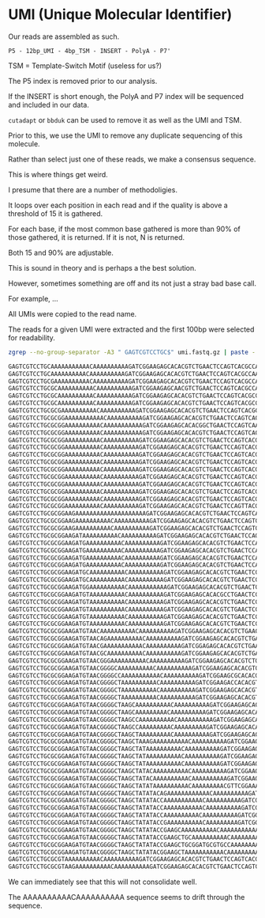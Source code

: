 
#	UMI (Unique Molecular Identifier)

Our reads are assembled as such.

```
P5 - 12bp_UMI - 4bp_TSM - INSERT - PolyA - P7'
```

TSM = Template-Switch Motif (useless for us?)

The P5 index is removed prior to our analysis.

If the INSERT is short enough, the PolyA and P7 index will be sequenced and included in our data.

`cutadapt` or `bbduk` can be used to remove it as well as the UMI and TSM.

Prior to this, we use the UMI to remove any duplicate sequencing of this molecule.

Rather than select just one of these reads, we make a consensus sequence.

This is where things get weird.

I presume that there are a number of methodoligies.

It loops over each position in each read and if the quality is above a threshold of 15 it is gathered.

For each base, if the most common base gathered is more than 90% of those gathered, it is returned.
If it is not, N is returned.

Both 15 and 90% are adjustable.

This is sound in theory and is perhaps a the best solution.

However, sometimes something are off and its not just a stray bad base call.

For example, ...


All UMIs were copied to the read name.

The reads for a given UMI were extracted and the first 100bp were selected for readability.

```BASH
zgrep --no-group-separator -A3 " GAGTCGTCCTGC$" umi.fastq.gz | paste - - - - | cut -f2 | cut -c1-100 | sort

GAGTCGTCCTGCAAAAAAAAAAACAAAAAAAAAAGATCGGAAGAGCACACGTCTGAACTCCAGTCACGCCAATATCTCGTATGCCGTCTTCTGCTTGAAA
GAGTCGTCCTGCAAAAAAAAAACAAAAAAAAAAGATCGGAAGAGCACACGTCTGAACTCCAGTCACGCCAATATCTCGTATGCCGTCTTCTGCTTGAAAA
GAGTCGTCCTGCGAAAAAAAAAACAAAAAAAAAAGATCGGAAGAGCACACGTCTGAACTCCAGTCACGCCAATATCTCGTATGCCGTCTTCTGCTTGAAA
GAGTCGTCCTGCGCAAAAAAAAAACAAAAAAAAAAGATCGGAAGAGCAACGTCTGAACTCCAGTCACGCCAATATCTCGTATGCCGTCTTCTGCTTGAAA
GAGTCGTCCTGCGCAAAAAAAAAACAAAAAAAAAAGATCGGAAGAGCACACGTCTGAACTCCAGTCACGCCAATATCTCGTATGCCGTCTTCTGCTTGAA
GAGTCGTCCTGCGCAAAAAAAAAACAAAAAAAAAAGATCGGAAGAGCACACGTCTGAACTCCAGTCACGCCAATATCTCGTATGCCGTCTTCTGCTTGAA
GAGTCGTCCTGCGCGAAAAAAAAAACAAAAAAAAAAGATCGGAAGAGCACACGTCTGAACTCCAGTCACGCCAATATCTCGTATGCCGTCTTCTGCTTGA
GAGTCGTCCTGCGCGGAAAAAAAAAAACAAAAAAAAAAGATCGGAAGAGCACACGTCTGAACTCCAGTCACGCCAATATCTCGTATGCCGTCTTCTGCTT
GAGTCGTCCTGCGCGGAAAAAAAAAACAAAAAAAAAAAGATCGGAAGAGCACACGGCTGAACTCCAGTCAAGCCAATATCTCGTATGCCGTCTTCTGCTT
GAGTCGTCCTGCGCGGAAAAAAAAAACAAAAAAAAAAAGATCGGAAGAGCACACGTCTGAACTCCAGTCACGCCAATATCTCGTATGCCGTCTTCTGCTT
GAGTCGTCCTGCGCGGAAAAAAAAAACAAAAAAAAAAGATCGGAAGAGCACACGTCTGAACTCCAGTCACGCCAATATCTCGTATGCCGTCTTCTGCTTG
GAGTCGTCCTGCGCGGAAAAAAAAAACAAAAAAAAAAGATCGGAAGAGCACACGTCTGAACTCCAGTCACGCCAATATCTCGTATGCCGTCTTCTGCTTG
GAGTCGTCCTGCGCGGAAAAAAAAAACAAAAAAAAAAGATCGGAAGAGCACACGTCTGAACTCCAGTCACGCCAATATCTCGTATGCCGTCTTCTGCTTG
GAGTCGTCCTGCGCGGAAAAAAAAAACAAAAAAAAAAGATCGGAAGAGCACACGTCTGAACTCCAGTCACGCCAATATCTCGTATGCCGTCTTCTGCTTG
GAGTCGTCCTGCGCGGAAAAAAAAAACAAAAAAAAAAGATCGGAAGAGCACACGTCTGAACTCCAGTCACGCCAATATCTCGTATGCCGTCTTCTGCTTG
GAGTCGTCCTGCGCGGAAAAAAAAAACAAAAAAAAAAGATCGGAAGAGCACACGTCTGAACTCCAGTCACGCCAATATCTCGTATGCCGTCTTCTGCTTG
GAGTCGTCCTGCGCGGAAAAAAAAAACAAAAAAAAAAGATCGGAAGAGCACACGTCTGAACTCCAGTCACGCCAATATCTCGTATGCCGTCTTCTGCTTG
GAGTCGTCCTGCGCGGAAAAAAAAAACAAAAAAAAAAGATCGGAAGAGCACACGTCTGAACTCCAGTCACGCCAATATCTCGTATGCCGTCTTCTGCTTG
GAGTCGTCCTGCGCGGAAAAAAAAAACAAAAAAAAAAGATCGGAAGAGCACACGTCTGAACTCCAGTCACGCCAATATCTCGTATGCCGTCTTCTGCTTG
GAGTCGTCCTGCGCGGAAAAAAAAAACAAAAAAAAAAGATCGGAAGAGCACACGTCTGAACTCCAGTTACGCCAATATCTCGTATGCCGTCTTCTGCTTG
GAGTCGTCCTGCGCGGAAGAAAAAAAAAAAAAAAAAAAAGATCGGAAGAGCACACGTCTGAACTCCAGTCACGCCAATATCTCGTATGCCGTCTTCTGCT
GAGTCGTCCTGCGCGGAAGAAAAAAAAAACAAAAAAAAAAGATCGGAAGAGCACACGTCTGAACTCCAGTCACGCCAATATCTCGTATGCCGTCTTCTGC
GAGTCGTCCTGCGCGGAAGAAAAAAAAAACAAAAAAAAAAGATCGGAAGAGCACACGTCTGAACTCCAGTCACGCCAATATCTCGTATGCCGTCTTCTGC
GAGTCGTCCTGCGCGGAAGATAAAAAAAAAACAAAAAAAAAAGATCGGAAGAGCACACGTCTGAACTCCAGTCACGCCAATATCTCGTATGCCGTCTTCT
GAGTCGTCCTGCGCGGAAGATGAAAAAAAAAACAAAAAAAAAAGATCGGAAGAGCACACGTCTGAACTCCAGTCACGCCAATATCTCGTATGCCGTCTTC
GAGTCGTCCTGCGCGGAAGATGAAAAAAAAAACAAAAAAAAAAGATCGGAAGAGCACACGTCTGAACTCCAGTCACGCCAATATCTCGTATGCCGTCTTC
GAGTCGTCCTGCGCGGAAGATGAAAAAAAAAACAAAAAAAAAAGATCGGAAGAGCACACGTCTGAACTCCAGTCACGCCAATATCTCGTATGCCGTCTTC
GAGTCGTCCTGCGCGGAAGATGAAAAAAAAAACAAAAAAAAAAGATCGGAAGAGCACACGTCTGAACTCCAGTCACGCCAATATCTCGTATGCCGTCTTC
GAGTCGTCCTGCGCGGAAGATGCAAAAAAAAAACAAAAAAAAAAGATCGGAAGAGCACACGTCTGAACTCCAGTCACGCCAATATCTCGTATGCCGTCTT
GAGTCGTCCTGCGCGGAAGATGCAAAAAAAAAACAAAAAAAAAAGATCGGAAGAGCACACGTCTGAACTCCAGTCACGCCAATATCTCGTATGCCGTCTT
GAGTCGTCCTGCGCGGAAGATGGAAAAAAAAAACAAAAAAAAAAAGATCGGAAGAGCACACGTCTGAACTCCAGTCACGCCAATATCTCGTATGCCGTCT
GAGTCGTCCTGCGCGGAAGATGTAAAAAAAAAACAAAAAAAAAAGATCGGAAGAGCACACGCCTGAACTCCAGTCACGCCAATATCTCGTATGCCGTCTT
GAGTCGTCCTGCGCGGAAGATGTAAAAAAAAAACAAAAAAAAAAGATCGGAAGAGCACACGTCTGAACTCCAGTCACGCCAATATCTCGTATGCCGTCTT
GAGTCGTCCTGCGCGGAAGATGTAAAAAAAAAACAAAAAAAAAAGATCGGAAGAGCACACGTCTGAACTCCAGTCACGCCAATATCTCGTATGCCGTCTT
GAGTCGTCCTGCGCGGAAGATGTAAAAAAAAAACAAAAAAAAAAGATCGGAAGAGCACACGTCTGAACTCCAGTCACGCCAATATCTCGTATGCCGTCTT
GAGTCGTCCTGCGCGGAAGATGTAAAAAAAAAACAAAAAAAAAAGATCGGAAGAGCACACGTCTGAACTCCAGTCACGCCAATATCTCGTATGCCGTCTT
GAGTCGTCCTGCGCGGAAGATGTAACAAAAAAAAAACAAAAAAAAAAGATCGGAAGAGCACACGTCTGAACTCCAGTCACGCCAATATCTCGTATGCCGT
GAGTCGTCCTGCGCGGAAGATGTAACAGAAAAAAAAAACAAAAAAAAAAGATCGGAAGAGCACACGTCTGAACTCCAGTCACGCCAATATCTCGTATGCC
GAGTCGTCCTGCGCGGAAGATGTAACGAAAAAAAAAAACAAAAAAAAAAGATCGGAGAGCACACGTCTGAACTCCAGTCACGCCAATATCTCGTATGCCG
GAGTCGTCCTGCGCGGAAGATGTAACGCAAAAAAAAAACAAAAAAAAAAGATCGGAAGAGCACACGTCTGAACTCCAGTCACGCCAATATCTCGTATGCC
GAGTCGTCCTGCGCGGAAGATGTAACGGGAAAAAAAAAACAAAAAAAAAAGATCGGAAGAGCACACGTCTGAACTCCAGTCACGCCAATATCTCGTATGC
GAGTCGTCCTGCGCGGAAGATGTAACGGGGCAAAAAAAAAACAAAAAAAAAAGATCGGAAGAGCACACGTCTGAACTCCAGTCACGCCAATATCTCGTAT
GAGTCGTCCTGCGCGGAAGATGTAACGGGGCCAAAAAAAAAAACAAAAAAAAAAGATCGGAAGCGCACACGTCTGAACTCCAGTCACGCCAATCTCTCGC
GAGTCGTCCTGCGCGGAAGATGTAACGGGGCTAAAAAAAAAACAAAAAAAAAAGATCGGAAGACCACACGTCTGAACTCCAGTCACCCCAATATCCCGTA
GAGTCGTCCTGCGCGGAAGATGTAACGGGGCTAAAAAAAAAACAAAAAAAAAAGATCGGAAGAGCACACGTCTGAACTCCAGTCACGCCAATATCTCGTA
GAGTCGTCCTGCGCGGAAGATGTAACGGGGCTAAAAAAAAAACAAAAAAAAAAGATCGGAAGAGCACACGTCTGAACTCCAGTCACGCCAATATCTCGTA
GAGTCGTCCTGCGCGGAAGATGTAACGGGGCTAAGCAAAAAAAAAACAAAAAAAAAAGATCGGAAGAGCACACGTCTGAACTCCAGTCACGCCAATATCT
GAGTCGTCCTGCGCGGAAGATGTAACGGGGCTAAGCAAAAAAAAACAAAAAAAAAAGATCGGAAGAGCACACGTCTGAACTCCAGTCACGCCAATATCTC
GAGTCGTCCTGCGCGGAAGATGTAACGGGGCTAAGCCAAAAAAAAAACAAAAAAAAAAGATCGGAAGAGCACACGTCTGAACTCCAGTCACGCCAATATC
GAGTCGTCCTGCGCGGAAGATGTAACGGGGCTAAGCCAAAAAAAAACAAAAAAAAAGATCGGAAGAGCACACGTCTGAACTCCAGTCACGCCAATATCTC
GAGTCGTCCTGCGCGGAAGATGTAACGGGGCTAAGCTAAAAAAAAACAAAAAAAAAAGATCGGAAGAGCACACGTCTGAACTCCAGTCACGCCAATATCT
GAGTCGTCCTGCGCGGAAGATGTAACGGGGCTAAGCTAAAGAAAAAAAAAACAAAAAAAAAAGATCGGAAGAGCACACGTCTGAACTCCAGTCACGCCAA
GAGTCGTCCTGCGCGGAAGATGTAACGGGGCTAAGCTATAAAAAAAAAACAAAAAAAAAAGATCGGAAGAGCACACGTCTGAACTCCAGTCACGCCAATA
GAGTCGTCCTGCGCGGAAGATGTAACGGGGCTAAGCTATAAAAAAAAAACAAAAAAAAAAGATCGGAAGAGCACACGTCTGAACTCCAGTCACGCCAATA
GAGTCGTCCTGCGCGGAAGATGTAACGGGGCTAAGCTATAAAAAAAAAACAAAAAAAAAAGATCGGAAGAGCACACGTCTGAACTCCAGTCACGCCAATA
GAGTCGTCCTGCGCGGAAGATGTAACGGGGCTAAGCTATACAAAAAAAAAACAAAAAAAAAAGATCGGAAGAGCACACGTCTGAACTCCAGTCACGCCAA
GAGTCGTCCTGCGCGGAAGATGTAACGGGGCTAAGCTATACAAAAAAAAAACAAAAAAAAAAGATCGGAAGAGCACACGTCTGAACTCCAGTCACGCCAA
GAGTCGTCCTGCGCGGAAGATGTAACGGGGCTAAGCTATATAAAAAAAAAACAAAAAAAAACGTTCGGAAACCCCACCTTCTGACTCCCCGTCACCCCAA
GAGTCGTCCTGCGCGGAAGATGTAACGGGGCTAAGCTATATACAGAAAAAAAAAAAACAAAAAAAAAAGATCGGAAGAGCACACGTCTGAACTCCAGTCA
GAGTCGTCCTGCGCGGAAGATGTAACGGGGCTAAGCTATATACCAAAAAAAAAAACAAAAAAAAAAGATCGGAAGAGCACACGTCTGAACTCCAGTCACG
GAGTCGTCCTGCGCGGAAGATGTAACGGGGCTAAGCTATATACCAAAAAAAAAAACAAAAAAAAAAGATCGGAAGAGCACACGTCTGAACTCCAGTCACG
GAGTCGTCCTGCGCGGAAGATGTAACGGGGCTAAGCTATATACCAAAAAAAAAACAAAAAAAAAAGATCGGAAGAGCACACGTCTGAACTCCAGTCACGC
GAGTCGTCCTGCGCGGAAGATGTAACGGGGCTAAGCTATATACCGAAAAAAAAAACAAAAAAAAAGATCGGAAGAGCACACGTCTGAACTCCAGTCACGC
GAGTCGTCCTGCGCGGAAGATGTAACGGGGCTAAGCTATATACCGAAGCAAAAAAAAAACAAAAAAAAAAAGATCGGAAGAGCACACGTCTGAACTCCAG
GAGTCGTCCTGCGCGGAAGATGTAACGGGGCTAAGCTATATACCGAAGCTGCAAAAAAAAAACAAAAAAAAAAGATCGGAAGAGCACACGTCTGAACTCC
GAGTCGTCCTGCGCGGAAGATGTAACGGGGCTAAGCTATATACCGAAGCTGCGGATGCGTGCCAAAAAAAAAACAAAAAAAAAAGATCGGAAGAGCACAC
GAGTCGTCCTGCGCGGAAGATGTAACGGGGCTAAGCTATATACGGAAGCTAAAAAAAAAAACAAAAAAAAAAGATCGGAAGAGCACACGTCTGAACTCCA
GAGTCGTCCTGCGCGTAAAAAAAAAACAAAAAAAAAAGATCGGAAGAGCACACGTCTGAACTCCAGTCACGCCAATATCTCGTATGCCGTCTTCTGCTTG
GAGTCGTCCTGCGCGTAAGAAAAAAAAAACAAAAAAAAAAGATCGGAAGAGCACACGTCTGAACTCCAGTCACGCCAATATCTCGTATGCCGTCTTCTGC
```

We can immediately see that this will not consolidate well.

The AAAAAAAAAACAAAAAAAAAA sequence seems to drift through the sequence.





